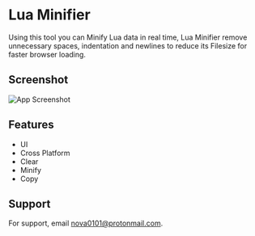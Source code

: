 # Lua Minifier
Using this tool you can Minify Lua data in real time, Lua Minifier remove unnecessary spaces, indentation and newlines to reduce its Filesize for faster browser loading.
## Screenshot

![App Screenshot](https://user-images.githubusercontent.com/69091361/166126629-ae69e7b5-6b1e-4c21-bfc7-8c85bffda165.png)


## Features

- UI
- Cross Platform
- Clear
- Minify
- Copy
## Support

For support, email nova0101@protonmail.com.
